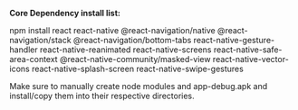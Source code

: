 **Core Dependency install list:**


npm install react react-native @react-navigation/native @react-navigation/stack @react-navigation/bottom-tabs react-native-gesture-handler react-native-reanimated react-native-screens react-native-safe-area-context @react-native-community/masked-view react-native-vector-icons react-native-splash-screen react-native-swipe-gestures


Make sure to manually create node modules and app-debug.apk and install/copy them into their respective directories.

